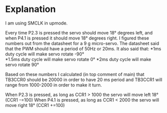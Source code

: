 # Explanation

I am using SMCLK in upmode.

Every time P2.3 is pressed the servo should move 18° degrees left, and when P4.1 is pressed it should move 18° degrees right.  I figured these numbers out from the datasheet for a 9 g micro-servo. The datasheet said that the PWM should have a period of 50Hz or 20ms. It also said that:
 *1ms duty cycle will make servo rotate -90°    
 *1.5ms duty cycle will make servo rotate 0°
 *2ms duty cycle will make servo rotate 90°

Based on these numbers I calculated (in top comment of main) that TB3CCR0 should be 20000 in order to have 20 ms period and TB3CCR1 will range from 1000-2000 in order to make it turn.

When P2.3 is pressed, as long as CCR1 > 1000 the servo will move left 18° (CCR1 -=100)
When P4.1 is pressed, as long as CCR1 < 2000 the servo will move right 18° (CCR1 +=100)
